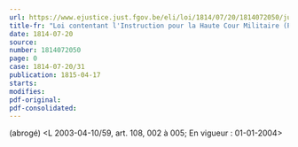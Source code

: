 ```yaml
---
url: https://www.ejustice.just.fgov.be/eli/loi/1814/07/20/1814072050/justel
title-fr: "Loi contentant l'Instruction pour la Haute Cour Militaire (Pasin., Monarchie Absolue, 1815, 2ième série, Tome II). (NOTE : Consultation des versions antérieures à partir du 01-01-1990 et mise à jour au 07-05-2003)"
date: 1814-07-20
source:
number: 1814072050
page: 0
case: 1814-07-20/31
publication: 1815-04-17
starts:
modifies:
pdf-original:
pdf-consolidated:
---
```


(abrogé) <L 2003-04-10/59, art. 108, 002 à 005;  En vigueur :  01-01-2004>

